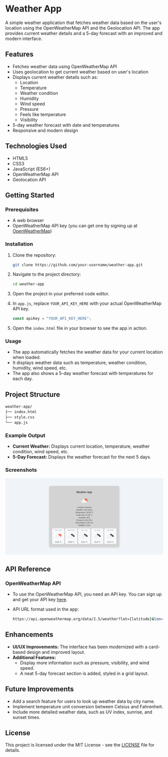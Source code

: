# Weather App
A simple weather application that fetches weather data based on the user's location using the OpenWeatherMap API and the Geolocation API. The app provides current weather details and a 5-day forecast with an improved and modern interface.

## Features
- Fetches weather data using OpenWeatherMap API
- Uses geolocation to get current weather based on user's location
- Displays current weather details such as:
  - Location
  - Temperature
  - Weather condition
  - Humidity
  - Wind speed
  - Pressure
  - Feels like temperature
  - Visibility
- 5-day weather forecast with date and temperatures
- Responsive and modern design

## Technologies Used
- HTML5
- CSS3
- JavaScript (ES6+)
- OpenWeatherMap API
- Geolocation API

## Getting Started

### Prerequisites

- A web browser
- OpenWeatherMap API key (you can get one by signing up at [OpenWeatherMap](https://home.openweathermap.org/users/sign_up))

### Installation

1. Clone the repository:

    ```bash
    git clone https://github.com/your-username/weather-app.git
    ```

2. Navigate to the project directory:

    ```bash
    cd weather-app
    ```

3. Open the project in your preferred code editor.

4. In `app.js`, replace `YOUR_API_KEY_HERE` with your actual OpenWeatherMap API key.

    ```javascript
    const apiKey = "YOUR_API_KEY_HERE";
    ```

5. Open the `index.html` file in your browser to see the app in action.

### Usage

- The app automatically fetches the weather data for your current location when loaded.
- It displays weather data such as temperature, weather condition, humidity, wind speed, etc.
- The app also shows a 5-day weather forecast with temperatures for each day.

## Project Structure
``` bash
weather-app/
├── index.html
├── style.css
└── app.js
```

### Example Output

- **Current Weather:** Displays current location, temperature, weather condition, wind speed, etc.
- **5-Day Forecast:** Displays the weather forecast for the next 5 days.

### Screenshots

![Weather App Screenshot](screenshot.png)  <!-- Optional: Add screenshots here to showcase the app interface -->

## API Reference

### OpenWeatherMap API

- To use the OpenWeatherMap API, you need an API key. You can sign up and get your API key [here](https://home.openweathermap.org/users/sign_up).
- API URL format used in the app:

    ```bash
    https://api.openweathermap.org/data/2.5/weather?lat={latitude}&lon={longitude}&appid={API_KEY}&units=metric
    ```

## Enhancements

- **UI/UX Improvements:** The interface has been modernized with a card-based design and improved layout.
- **Additional Features:**
  - Display more information such as pressure, visibility, and wind speed.
  - A neat 5-day forecast section is added, styled in a grid layout.

## Future Improvements

- Add a search feature for users to look up weather data by city name.
- Implement temperature unit conversion between Celsius and Fahrenheit.
- Include more detailed weather data, such as UV index, sunrise, and sunset times.

## License

This project is licensed under the MIT License - see the [LICENSE](LICENSE) file for details.

